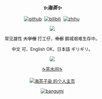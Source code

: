 <div align="center">
  <h3><i>✨海茶✨</i></h3>
  
[![github](https://img.shields.io/badge/-Github-444?style=flat&logo=Github&logoColor=white)](https://github.com/timrockefeller)&nbsp;
[![bilibili](https://img.shields.io/badge/-Bilibili-d99?style=flat&logo=bilibili&logoColor=white)](https://space.bilibili.com/537719)&nbsp;
[![zhihu](https://img.shields.io/badge/-Zhihu-blue?style=flat&logo=zhihu&logoColor=white)](https://www.zhihu.com/people/kitekii)&nbsp;

<img style="display:inline;" src="https://count.getloli.com/get/@:timrockefeller)" border="0" />
  
常见雄性 ~~大学僧~~ 打工仔，~~帝都~~ 鹏城艰难生存中。

中文 可、English OK，日本語 ギリギリ。
  
<a href="#"><img src="https://github-readme-stats.vercel.app/api?username=timrockefeller&show_icons=true&theme=tokyonight" border="0" /></a>

  
<a href="https://iik.moe">☕茶水间☕</a>
  
<a href="http://bgm.tv/user/timrockefeller"><img src="http://bgm.tv/chart/img/217767" border="0" alt="海茶子染 的个人主页" /></a>

[![bangumi](https://bangumi-mosaic-tile.aho.im/users/timrockefeller/timelines/subject.svg)](http://bgm.tv/user/timrockefeller)
</div>
